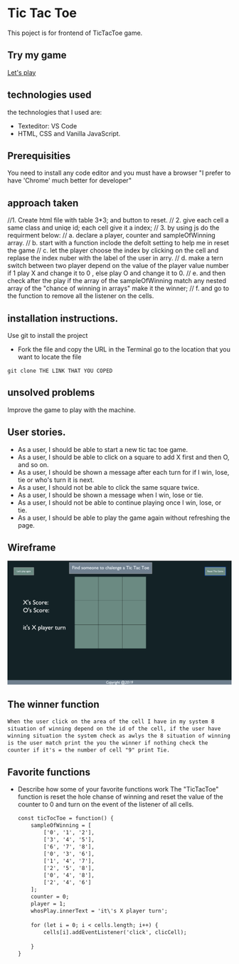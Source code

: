 # Tic Tac Toe
This poject is for frontend of TicTacToe game.

## Try my game 
[Let's play](https://abdulrhman-j.github.io/testing/) 

## technologies used
the technologies that I used are:
* Texteditor: VS Code
* HTML, CSS and Vanilla JavaScript.

## Prerequisities 
You need to install any code editor and you must have a browser "I prefer to have 'Chrome' much better for developer"

## approach taken
//1. Create html file with table 3*3; and button to reset.
// 2. give each cell a same class and uniqe id; each cell give it a index;
// 3. by using js do the requirment below:
//      a. declare a player, counter and sampleOfWinning array.
//      b. start with a function inclode the defolt setting to help me in reset the game
//      c. let the player choose the index by clicking on the cell and replase the index nuber with the label of the user in arry.
//      d. make a tern switch between two player depend on the value of the player value number if 1 play X and change it to 0 , else play O and change it to 0.
//      e. and then check after the play if the array of the sampleOfWinning match any nested array of the "chance of winning in arrays" make it the winner;
//      f. and go to the function to remove all the listener on the cells.


## installation instructions.
Use git to install the project 
* Fork the file and copy the URL
in the Terminal go to the location that you want to locate the file
```
git clone THE LINK THAT YOU COPED
```

## unsolved problems
Improve the game to play with the machine.


## User stories.
* As a user, I should be able to start a new tic tac toe game.
* As a user, I should be able to click on a square to add X first and then O, and so on.
* As a user, I should be shown a message after each turn for if I win, lose, tie or who's turn it is next.
* As a user, I should not be able to click the same square twice.
* As a user, I should be shown a message when I win, lose or tie.
* As a user, I should not be able to continue playing once I win, lose, or tie.
* As a user, I should be able to play the game again without refreshing the page.

## Wireframe 
![The Wireframe](wireframe.png)

## The winner function 

    When the user click on the area of the cell I have in my system 8 situation of winning depend on the id of the cell, if the user have winning situation the system check as awlys the 8 situation of winning is the user match print the you the winner if nothing check the counter if it's = the number of cell "9" print Tie.

## Favorite functions

* Describe how some of your favorite functions work
    The "TicTacToe" function is reset the hole chanse of winning
    and reset the value of the counter to 0
    and turn on the event of the listener of all cells.

    ```
    const ticTocToe = function() {
        sampleOfWinning = [
            ['0', '1', '2'],
            ['3', '4', '5'],
            ['6', '7', '8'],
            ['0', '3', '6'],
            ['1', '4', '7'],
            ['2', '5', '8'],
            ['0', '4', '8'],
            ['2', '4', '6']
        ];
        counter = 0;
        player = 1;
        whosPlay.innerText = 'it\'s X player turn';

        for (let i = 0; i < cells.length; i++) {
            cells[i].addEventListener('click', clicCell);

        }
    }
    ```

